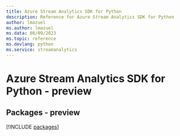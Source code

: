 ```yaml
---
title: Azure Stream Analytics SDK for Python
description: Reference for Azure Stream Analytics SDK for Python
author: lmazuel
ms.author: lmazuel
ms.data: 08/09/2023
ms.topic: reference
ms.devlang: python
ms.service: streamanalytics
---
```

# Azure Stream Analytics SDK for Python - preview
## Packages - preview
[!INCLUDE [packages](stream-analytics-index.md)]